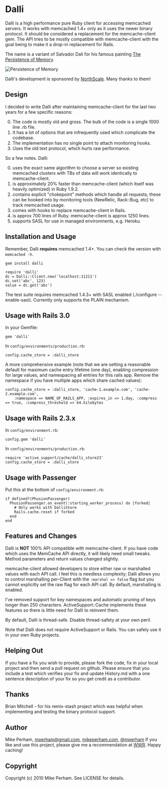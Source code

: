 Dalli
=========

Dalli is a high performance pure Ruby client for accessing memcached servers.  It works with memcached 1.4+ only as it uses the newer binary protocol.  It should be considered a replacement for the memcache-client gem.  The API tries to be mostly compatible with memcache-client with the goal being to make it a drop-in replacement for Rails.

The name is a variant of Salvador Dali for his famous painting [The Persistence of Memory](http://en.wikipedia.org/wiki/The_Persistence_of_Memory).

![Persistence of Memory](http://www.virtualdali.com/assets/paintings/31PersistenceOfMemory.jpg)

Dalli's development is sponsored by [NorthScale](http://www.northscale.com/).  Many thanks to them!


Design
------------

I decided to write Dalli after maintaining memcache-client for the last two years for a few specific reasons:

 0. The code is mostly old and gross.  The bulk of the code is a single 1000 line .rb file.
 1. It has a lot of options that are infrequently used which complicate the codebase.
 2. The implementation has no single point to attach monitoring hooks.
 3. Uses the old text protocol, which hurts raw performance.

So a few notes.  Dalli:

 0. uses the exact same algorithm to choose a server so existing memcached clusters with TBs of data will work identically to memcache-client.
 1. is approximately 20% faster than memcache-client (which itself was heavily optimized) in Ruby 1.9.2.
 2. contains explicit "chokepoint" methods which handle all requests; these can be hooked into by monitoring tools (NewRelic, Rack::Bug, etc) to track memcached usage.
 3. comes with hooks to replace memcache-client in Rails.
 4. is approx 700 lines of Ruby.  memcache-client is approx 1250 lines.
 5. supports SASL for use in managed environments, e.g. Heroku.


Installation and Usage
------------------------

Remember, Dalli **requires** memcached 1.4+.  You can check the version with `memcached -h`.

    gem install dalli

    require 'dalli'
    dc = Dalli::Client.new('localhost:11211')
    dc.set('abc', 123)
    value = dc.get('abc')

The test suite requires memcached 1.4.3+ with SASL enabled (./configure --enable-sasl).  Currently only supports the PLAIN mechanism.


Usage with Rails 3.0
---------------------------

In your Gemfile:

    gem 'dalli'

In `config/environments/production.rb`:

    config.cache_store = :dalli_store

A more comprehensive example (note that we are setting a reasonable default for maximum cache entry lifetime (one day), enabling compression for large values, and namespacing all entries for this rails app.  Remove the namespace if you have multiple apps which share cached values):

    config.cache_store = :dalli_store, 'cache-1.example.com', 'cache-2.example.com',
        :namespace => NAME_OF_RAILS_APP, :expires_in => 1.day, :compress => true, :compress_threshold => 64.kilobytes


Usage with Rails 2.3.x
----------------------------

In `config/environment.rb`:

    config.gem 'dalli'

In `config/environments/production.rb`:

    require 'active_support/cache/dalli_store23'
    config.cache_store = :dalli_store


Usage with Passenger
------------------------

Put this at the bottom of `config/environment.rb`:

    if defined?(PhusionPassenger)
      PhusionPassenger.on_event(:starting_worker_process) do |forked|
        # Only works with DalliStore
        Rails.cache.reset if forked
      end
    end


Features and Changes
------------------------

Dalli is **NOT** 100% API compatible with memcache-client.  If you have code which uses the MemCache
API directly, it will likely need small tweaks.  Method parameters and return values changed slightly.

memcache-client allowed developers to store either raw or marshalled values with each API call.  I feel this is needless complexity; Dalli allows you to control marshalling per-Client with the `:marshal => false` flag but you cannot explicitly set the raw flag for each API call.  By default, marshalling is enabled.

I've removed support for key namespaces and automatic pruning of keys longer than 250 characters.  ActiveSupport::Cache implements these features so there is little need for Dalli to reinvent them.

By default, Dalli is thread-safe.  Disable thread-safety at your own peril.

Note that Dalli does not require ActiveSupport or Rails.  You can safely use it in your own Ruby projects.


Helping Out
-------------

If you have a fix you wish to provide, please fork the code, fix in your local project and then send a pull request on github.  Please ensure that you include a test which verifies your fix and update History.md with a one sentence description of your fix so you get credit as a contributor.


Thanks
------------

Brian Mitchell - for his remix-stash project which was helpful when implementing and testing the binary protocol support.


Author
----------

Mike Perham, mperham@gmail.com, [mikeperham.com](http://mikeperham.com), [@mperham](http://twitter.com/mperham)  If you like and use this project, please give me a recommendation at [WWR](http://workingwithrails.com/person/10797-mike-perham).  Happy caching!


Copyright
-----------

Copyright (c) 2010 Mike Perham. See LICENSE for details.
